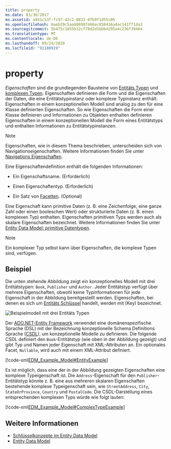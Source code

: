 ```yaml
---
title: property
ms.date: 03/30/2017
ms.assetid: a941c53f-fc97-42c2-8832-0fb9f1d55c06
ms.openlocfilehash: 6aeb29c5aa608987466ec858416a4ac141ff1da3
ms.sourcegitcommit: 5b475c1855b32cf78d2d1bbb4295e4c236f39464
ms.translationtype: MT
ms.contentlocale: de-DE
ms.lasthandoff: 09/24/2020
ms.locfileid: "91180919"
---
```

# <a name="property"></a>property

*Eigenschaften* sind die grundlegenden Bausteine von [Entitäts Typen](entity-type.md) und [komplexen Typen](complex-type.md). Eigenschaften definieren die Form und die Eigenschaften der Daten, die eine Entitätstypinstanz oder komplexe Typinstanz enthält. Eigenschaften in einem konzeptionellen Modell sind analog zu den für eine Klasse definierten Eigenschaften. So wie Eigenschaften die Form einer Klasse definieren und Informationen zu Objekten enthalten definieren Eigenschaften in einem konzeptionellen Modell die Form eines Entitätstyps und enthalten Informationen zu Entitätstypinstanzen.  
  
> [!NOTE]
> Eigenschaften, wie in diesem Thema beschrieben, unterscheiden sich von Navigationseigenschaften. Weitere Informationen finden Sie unter [Navigations Eigenschaften](navigation-property.md).  
  
 Eine Eigenschaftendefinition enthält die folgenden Informationen:  
  
- Ein Eigenschaftsname. (Erforderlich)  
  
- Einen Eigenschaftentyp. (Erforderlich)  
  
- Ein Satz von [Facetten](facet.md). (Optional)  
  
 Eine Eigenschaft kann primitive Daten (z. B. eine Zeichenfolge, eine ganze Zahl oder einen booleschen Wert) oder strukturierte Daten (z. B. einen komplexen Typ) enthalten. Eigenschaften primitiven Typs werden auch als skalare Eigenschaften bezeichnet. Weitere Informationen finden Sie unter [Entity Data Model: primitive Datentypen](entity-data-model-primitive-data-types.md).  
  
> [!NOTE]
> Ein komplexer Typ selbst kann über Eigenschaften, die komplexe Typen sind, verfügen.  
  
## <a name="example"></a>Beispiel  

 Die unten stehende Abbildung zeigt ein konzeptionelles Modell mit drei Entitätstypen: `Book`, `Publisher` und `Author`. Jeder Entitätstyp verfügt über mehrere Eigenschaften, obwohl keine Typinformationen für jede Eigenschaft in der Abbildung bereitgestellt werden. Eigenschaften, bei denen es sich um [Entitäts Schlüssel](entity-key.md) handelt, werden mit (Key) bezeichnet.  
  
 ![Beispielmodell mit drei Entitäts Typen](./media/property/example-model-three-entity-types.gif)  
  
 Der [ADO.NET-Entity Framework](./ef/index.md) verwendet eine domänenspezifische Sprache (DSL) mit der Bezeichnung konzeptionelle Schema Definitions Sprache ([CSDL](/ef/ef6/modeling/designer/advanced/edmx/csdl-spec)), um konzeptionelle Modelle zu definieren. Die folgende CSDL definiert den `Book`-Entitätstyp (wie oben in der Abbildung gezeigt) und gibt Typ und Namen jeder Eigenschaft mit XML-Attributen an. Ein optionales Facet, `Nullable`, wird auch mit einem XML-Attribut definiert.  
  
 [!code-xml[EDM_Example_Model#EntityExample](../../../../samples/snippets/xml/VS_Snippets_Data/edm_example_model/xml/books.edmx#entityexample)]  
  
 Es ist möglich, dass eine der in der Abbildung gezeigten Eigenschaften eine komplexe Typeigenschaft ist. Die `Address`-Eigenschaft für den `Publisher`-Entitätstyp könnte z. B. eine aus mehreren skalaren Eigenschaften bestehende komplexe Typeigenschaft sein, wie `StreetAddress`, `City`, `StateOrProvince`, `Country` und `PostalCode`. Die CSDL-Darstellung eines entsprechenden komplexen Typs würde wie folgt lauten:  
  
 [!code-xml[EDM_Example_Model#ComplexTypeExample](../../../../samples/snippets/xml/VS_Snippets_Data/edm_example_model/xml/books2.edmx#complextypeexample)]  
  
## <a name="see-also"></a>Weitere Informationen

- [Schlüsselkonzepte im Entity Data Model](entity-data-model-key-concepts.md)
- [Entity Data Model](entity-data-model.md)
